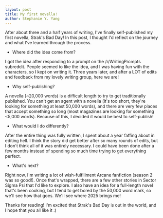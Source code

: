 ```yaml
---
layout: post
title: My first novella!
author: Stephanie Y. Yang
---
```


After about three and a half years of writing, I've finally self-published my first novella, Strak's Bad Day! In this post, I thought I'd reflect on the journey and what I've learned through the process. 

- Where did the idea come from?

I got the idea after responding to a prompt on the /r/WritingPrompts subreddit. People seemed to like the idea, and I was having fun with the characters, so I kept on writing it. Three years later, and after a LOT of edits and feedback from my lovely writing group, here we are!

- Why self-publishing?

A novella (~20,000 words) is a difficult length to try to get traditionally published. You can't get an agent with a novella (it's too short, they're looking for something at least 50,000 words), and there are very few places that accept something so long (most magazines are looking for something <5,000 words). Because of this, I decided it would be best to self-publish!

- What would I do differently?

After the entire thing was fully written, I spent about a year faffing about in editing hell. I think the story did get better after so many rounds of edits, but I don't think all of it was entirely necessary. I could have been done after a few months instead of spending so much time trying to get everything perfect.

- What's next?

Right now, I'm writing a lot of wish-fulfillment Arcane fanfiction (season 2 was so good!). Once that's wrapped, there are a few other stories in Sector Sigma Psi that I'd like to explore. I also have an idea for a full-length novel that's been cooking, but I tend to get bored by the 50,000 word mark, so we'll see how that goes. We'll see where 2025 brings me!

Thanks for reading! I'm excited that Strak's Bad Day is out in the world, and I hope that you all like it :)